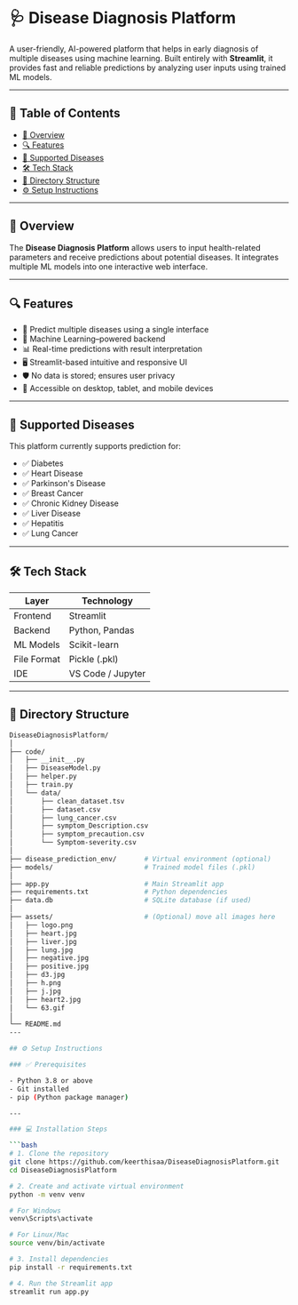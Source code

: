 # 🩺 Disease Diagnosis Platform

A user-friendly, AI-powered platform that helps in early diagnosis of multiple diseases using machine learning. Built entirely with **Streamlit**, it provides fast and reliable predictions by analyzing user inputs using trained ML models.

---

## 📌 Table of Contents

- [🚀 Overview](#-overview)  
- [🔍 Features](#-features)  
- [🧪 Supported Diseases](#-supported-diseases)  
- [🛠️ Tech Stack](#-tech-stack)  
- [📁 Directory Structure](#-directory-structure)  
- [⚙️ Setup Instructions](#-setup-instructions)  

---

## 🚀 Overview

The **Disease Diagnosis Platform** allows users to input health-related parameters and receive predictions about potential diseases. It integrates multiple ML models into one interactive web interface.

---

## 🔍 Features

- 🔬 Predict multiple diseases using a single interface  
- 🧠 Machine Learning–powered backend  
- 📊 Real-time predictions with result interpretation  
- 🖥️ Streamlit-based intuitive and responsive UI  
- 🛡️ No data is stored; ensures user privacy  
- 📱 Accessible on desktop, tablet, and mobile devices  

---

## 🧪 Supported Diseases

This platform currently supports prediction for:

- ✅ Diabetes  
- ✅ Heart Disease  
- ✅ Parkinson's Disease  
- ✅ Breast Cancer  
- ✅ Chronic Kidney Disease  
- ✅ Liver Disease  
- ✅ Hepatitis  
- ✅ Lung Cancer  

---

## 🛠️ Tech Stack

| Layer       | Technology         |
|-------------|--------------------|
| Frontend    | Streamlit          |
| Backend     | Python, Pandas     |
| ML Models   | Scikit-learn       |
| File Format | Pickle (.pkl)      |
| IDE         | VS Code / Jupyter  |

---

## 📁 Directory Structure


```bash
DiseaseDiagnosisPlatform/
│
├── code/
│   ├── __init__.py
│   ├── DiseaseModel.py
│   ├── helper.py
│   ├── train.py
│   └── data/
│       ├── clean_dataset.tsv
│       ├── dataset.csv
│       ├── lung_cancer.csv
│       ├── symptom_Description.csv
│       ├── symptom_precaution.csv
│       └── Symptom-severity.csv
│
├── disease_prediction_env/       # Virtual environment (optional)
├── models/                       # Trained model files (.pkl)
│
├── app.py                        # Main Streamlit app
├── requirements.txt              # Python dependencies
├── data.db                       # SQLite database (if used)
│
├── assets/                       # (Optional) move all images here
│   ├── logo.png
│   ├── heart.jpg
│   ├── liver.jpg
│   ├── lung.jpg
│   ├── negative.jpg
│   ├── positive.jpg
│   ├── d3.jpg
│   ├── h.png
│   ├── j.jpg
│   ├── heart2.jpg
│   └── 63.gif
│
└── README.md
---

## ⚙️ Setup Instructions

### ✅ Prerequisites

- Python 3.8 or above  
- Git installed  
- pip (Python package manager)

---

### 💻 Installation Steps

```bash
# 1. Clone the repository
git clone https://github.com/keerthisaa/DiseaseDiagnosisPlatform.git
cd DiseaseDiagnosisPlatform

# 2. Create and activate virtual environment
python -m venv venv

# For Windows
venv\Scripts\activate

# For Linux/Mac
source venv/bin/activate

# 3. Install dependencies
pip install -r requirements.txt

# 4. Run the Streamlit app
streamlit run app.py
